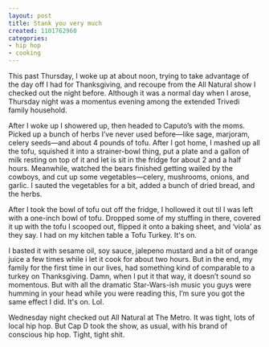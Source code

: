```yaml
---
layout: post
title: Stank you very much
created: 1101762960
categories:
- hip hop
- cooking
---
```

This past Thursday, I woke up at about noon, trying to take advantage of the day off I had for Thanksgiving, and recoupe from the All Natural show I checked out the night before. Although it was a normal day when I arose, Thursday night was a momentus evening among the extended Trivedi family household.

After I woke up I showered up, then headed to Caputo’s with the moms. Picked up a bunch of herbs I’ve never used before—like sage, marjoram, celery seeds—and about 4 pounds of tofu. After I got home, I mashed up all the tofu, squished it into a strainer-bowl thing, put a plate and a gallon of milk resting on top of it and let is sit in the fridge for about 2 and a half hours. Meanwhile, watched the bears finished getting wailed by the cowboys, and cut up some vegetables—celery, mushrooms, onions, and garlic. I sauted the vegetables for a bit, added a bunch of dried bread, and the herbs.

After I took the bowl of tofu out off the fridge, I hollowed it out til I was left with a one-inch bowl of tofu. Dropped some of my stuffing in there, covered it up with the tofu I scooped out, flipped it onto a baking sheet, and ‘viola’ as they say. I had on my kitchen table a Tofu Turkey. It's on.

I basted it with sesame oil, soy sauce, jalepeno mustard and a bit of orange juice a few times while i let it cook for about two hours. But in the end, my family for the first time in our lives, had something kind of comparable to a turkey on Thanksgiving. Damn, when I put it that way, it doesn’t sound so momentous. But with all the dramatic Star-Wars-ish music you guys were humming in your head while you were reading this, I’m sure you got the same effect I did. It's on. Lol.

Wednesday night checked out All Natural at The Metro. It was tight, lots of local hip hop. But Cap D took the show, as usual, with his brand of conscious hip hop. Tight, tight shit. 
